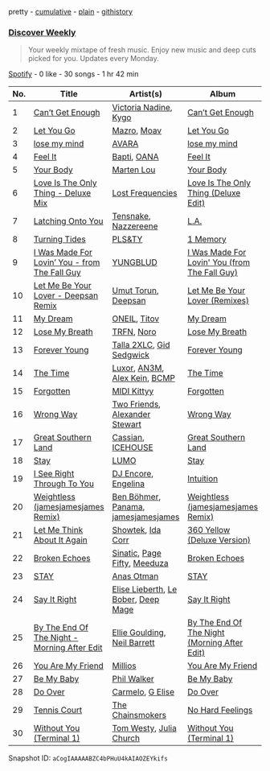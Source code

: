 pretty - [cumulative](/playlists/cumulative/37i9dQZEVXcMQ21aVFwcU6.md) - [plain](/playlists/plain/37i9dQZEVXcMQ21aVFwcU6) - [githistory](https://github.githistory.xyz/mdn522/spotify-playlist-archive/blob/main/playlists/plain/37i9dQZEVXcMQ21aVFwcU6)

### [Discover Weekly](https://open.spotify.com/playlist/37i9dQZEVXcMQ21aVFwcU6)

> Your weekly mixtape of fresh music\. Enjoy new music and deep cuts picked for you\. Updates every Monday.

[Spotify](https://open.spotify.com/user/spotify) - 0 like - 30 songs - 1 hr 42 min

| No. | Title | Artist(s) | Album | Length |
|---|---|---|---|---|
| 1 | [Can’t Get Enough](https://open.spotify.com/track/6zY829UlOMYoOIULHiGIZz) | [Victoria Nadine](https://open.spotify.com/artist/59ha4Qt5jtbrFQljKZrx8K), [Kygo](https://open.spotify.com/artist/23fqKkggKUBHNkbKtXEls4) | [Can’t Get Enough](https://open.spotify.com/album/3AjPHQqgkjcqwhpRxwiFP2) | 2:45 |
| 2 | [Let You Go](https://open.spotify.com/track/0TrPFwVkMex5U0eF3zLI3P) | [Mazro](https://open.spotify.com/artist/3MB0qmKdbLc7JCbcE2TWX7), [Moav](https://open.spotify.com/artist/5zRUR3UaVa9rcJTZumB4cr) | [Let You Go](https://open.spotify.com/album/7wf86bj1HNXGQGX4WpTWLA) | 2:25 |
| 3 | [lose my mind](https://open.spotify.com/track/0CWVx1x6b2ABoKSm5a95Jg) | [AVARA](https://open.spotify.com/artist/79yypfumXBYJ4SBrjPpT5g) | [lose my mind](https://open.spotify.com/album/0z7UobSZo5cHAAo7bihmpb) | 3:02 |
| 4 | [Feel It](https://open.spotify.com/track/0zQdTcjV7Ky2K27no8d7JE) | [Bapti](https://open.spotify.com/artist/7c7xyyjqZ4ZUZ84wIMUYbB), [OANA](https://open.spotify.com/artist/2nMCzoppcjrnuU0DCPaTNr) | [Feel It](https://open.spotify.com/album/5pUrPnKmNqCRVQCuCqEFQK) | 2:55 |
| 5 | [Your Body](https://open.spotify.com/track/1NKjc6bRHutPoaVtYclFC3) | [Marten Lou](https://open.spotify.com/artist/7MmHXD2ESooP0XdgrVuKTK) | [Your Body](https://open.spotify.com/album/7BILrDqY2kO1SOhX2MUJVN) | 3:48 |
| 6 | [Love Is The Only Thing \- Deluxe Mix](https://open.spotify.com/track/6i4fuDm0NO7Dq8L3OoOEoG) | [Lost Frequencies](https://open.spotify.com/artist/7f5Zgnp2spUuuzKplmRkt7) | [Love Is The Only Thing \(Deluxe Edit\)](https://open.spotify.com/album/5pZOfLCspR6Qj2phX61Onn) | 4:33 |
| 7 | [Latching Onto You](https://open.spotify.com/track/2Eo5TuDu2fPROZ3ro7hvNd) | [Tensnake](https://open.spotify.com/artist/75nC6MXUalYZSOd7OfNkwq), [Nazzereene](https://open.spotify.com/artist/3juwo4sTF5okJNvCfQpArZ) | [L.A.](https://open.spotify.com/album/3IoL5TIdSTdVrZTPZ6OjVM) | 3:06 |
| 8 | [Turning Tides](https://open.spotify.com/track/4GwRlZSGT1I4uRyh1cQzTJ) | [PLS&TY](https://open.spotify.com/artist/14byx2nRysWNtgauCXscKT) | [1 Memory](https://open.spotify.com/album/6stFEpCikDMOmDayAplxWc) | 2:53 |
| 9 | [I Was Made For Lovin’ You \- from The Fall Guy](https://open.spotify.com/track/55ikcenXPbQdzCnO1sOuYg) | [YUNGBLUD](https://open.spotify.com/artist/6Ad91Jof8Niiw0lGLLi3NW) | [I Was Made For Lovin' You \(from The Fall Guy\)](https://open.spotify.com/album/1d3yldnlofPfWQHVAybQrZ) | 4:21 |
| 10 | [Let Me Be Your Lover \- Deepsan Remix](https://open.spotify.com/track/1SrwWpKnjVKavKQxlNbv8h) | [Umut Torun](https://open.spotify.com/artist/0ii7GXkpN0yFsK4XEPgen0), [Deepsan](https://open.spotify.com/artist/1M9TWl50Ut8KpwDZyVH7cC) | [Let Me Be Your Lover \(Remixes\)](https://open.spotify.com/album/0T3NYC3u0SXbjQ7eA9NDqp) | 5:21 |
| 11 | [My Dream](https://open.spotify.com/track/7H7ZRQ7MfegMza4ToGTCwP) | [ONEIL](https://open.spotify.com/artist/7kzcAiYqxBV5J25vTYeOxA), [Titov](https://open.spotify.com/artist/3SuQprUc8N1kIOs2Hm2mAk) | [My Dream](https://open.spotify.com/album/0qM0oyolyFU4fzQl2yoFFT) | 2:46 |
| 12 | [Lose My Breath](https://open.spotify.com/track/0CMvcAC0f21p1yTbxiAaeo) | [TRFN](https://open.spotify.com/artist/5Wj4v7ri4aDONkGEIuo0zp), [Noro](https://open.spotify.com/artist/6w1Lc9aPSM2m4eGqDWoKkA) | [Lose My Breath](https://open.spotify.com/album/1cSGy9r8gQqdDzqGMAnMZ5) | 2:27 |
| 13 | [Forever Young](https://open.spotify.com/track/7kJ8DfGmbrgjhdLloMNz0H) | [Talla 2XLC](https://open.spotify.com/artist/4cc7cII4mEQqKtczWKQVjJ), [Gid Sedgwick](https://open.spotify.com/artist/3Y43xMeiPftAookVOSKu1Y) | [Forever Young](https://open.spotify.com/album/0p2OS0TRaTvewBYtvmlECs) | 4:02 |
| 14 | [The Time](https://open.spotify.com/track/71LUVyFmffnGQe7OombFT2) | [Luxor](https://open.spotify.com/artist/2sGP16uyA0hFA8Q3bGLhAU), [AN3M](https://open.spotify.com/artist/5kpb3keizgJ6qq8QkPIBHv), [Alex Kein](https://open.spotify.com/artist/1eVSDgaCx2Do5xMyqEfgS0), [BCMP](https://open.spotify.com/artist/21LJD2uYWRm9v5Klx1qDRR) | [The Time](https://open.spotify.com/album/154KKP9hiPxDzZjVCR3j1h) | 3:06 |
| 15 | [Forgotten](https://open.spotify.com/track/5lXQ0eVkfQSV6wHL0JyNFI) | [MIDI Kittyy](https://open.spotify.com/artist/0MskAXm9cAVHMKcrBziwV4) | [Forgotten](https://open.spotify.com/album/0Tf5B2ABLE3bQ2LowGEk36) | 3:30 |
| 16 | [Wrong Way](https://open.spotify.com/track/0FXcLWA1NO6MxAe9yiK3oo) | [Two Friends](https://open.spotify.com/artist/44Ewva5aHOX00EwaX2D2mh), [Alexander Stewart](https://open.spotify.com/artist/0znpFLuaey34oJTE1jHSnT) | [Wrong Way](https://open.spotify.com/album/7ezbuwRqByOoFxJbs9G7dm) | 2:57 |
| 17 | [Great Southern Land](https://open.spotify.com/track/3kvZ95Je92gWoXF1E9aFQM) | [Cassian](https://open.spotify.com/artist/1ChtRJ3f4rbv4vtz87i6CD), [ICEHOUSE](https://open.spotify.com/artist/3IUisqn0mluZR0LITs8Sqk) | [Great Southern Land](https://open.spotify.com/album/0BysOODMvw4P7nfZgLoNde) | 4:15 |
| 18 | [Stay](https://open.spotify.com/track/5yhEti6lOZHYJNCLnIzb5A) | [LUMO](https://open.spotify.com/artist/5SkfvbvAFQpG5kMtPrSjPy) | [Stay](https://open.spotify.com/album/1ys4U8MOmfDH6xb485nvNz) | 2:40 |
| 19 | [I See Right Through To You](https://open.spotify.com/track/06L0ZfiMzfrzLRmwHeuzfI) | [DJ Encore](https://open.spotify.com/artist/4IYLSOPq9KyAYlIkEj42b4), [Engelina](https://open.spotify.com/artist/6jV3phk2z5EszPwK5sd0TI) | [Intuition](https://open.spotify.com/album/3okS0h4PgccliyKab4M9Kg) | 3:48 |
| 20 | [Weightless \(jamesjamesjames Remix\)](https://open.spotify.com/track/1a3u6JpaSEndtkzDyUFOqC) | [Ben Böhmer](https://open.spotify.com/artist/5tDjiBYUsTqzd0RkTZxK7u), [Panama](https://open.spotify.com/artist/3W9UldYu0xJcaOAw2SUTDI), [jamesjamesjames](https://open.spotify.com/artist/0DqR5aQYPz1s2M3YbycLMJ) | [Weightless \(jamesjamesjames Remix\)](https://open.spotify.com/album/6Sv0gyjKWyrdij1ToQG6f0) | 4:09 |
| 21 | [Let Me Think About It Again](https://open.spotify.com/track/1rFTr5cHb15Y8dcPoz5FRq) | [Showtek](https://open.spotify.com/artist/3gk0OYeLFWYupGFRHqLSR7), [Ida Corr](https://open.spotify.com/artist/30ut8L4gmEz4vNr1zNhpbh) | [360 Yellow \(Deluxe Version\)](https://open.spotify.com/album/1Fq6i9cUYSYZgP0pGzeWrB) | 3:15 |
| 22 | [Broken Echoes](https://open.spotify.com/track/6yBpcI9xNUNcPEOGT0NWPI) | [Sinatic](https://open.spotify.com/artist/0gXZtGw1zE1LkWernu1ydj), [Page Fifty](https://open.spotify.com/artist/5pu3DemNfWAw8leOvkyWBx), [Meeduza](https://open.spotify.com/artist/5N8cok7ycAVSOPlqjv1hic) | [Broken Echoes](https://open.spotify.com/album/3h4LtuVQNcMvCTbcgxYqND) | 3:10 |
| 23 | [STAY](https://open.spotify.com/track/6c7E3TGDlRMYgriMDcU7Tq) | [Anas Otman](https://open.spotify.com/artist/66kee8oYRhl1zR7PvNCpU9) | [STAY](https://open.spotify.com/album/1eahVPIhL0C7Z32yBMbSDW) | 3:53 |
| 24 | [Say It Right](https://open.spotify.com/track/0q7jjras28r1KY4iojlkbR) | [Elise Lieberth](https://open.spotify.com/artist/42hdUVfhzUs7dZWafzvJ7e), [Le Bober](https://open.spotify.com/artist/4uOvkJcVuoOxaY7lsCwav4), [Deep Mage](https://open.spotify.com/artist/0MR7IMVJ0cdWJBivbwRr4A) | [Say It Right](https://open.spotify.com/album/5WcnGRXbNZnJ5urKA2nnP3) | 2:56 |
| 25 | [By The End Of The Night \- Morning After Edit](https://open.spotify.com/track/1zq5eGxN3GcXnjjwdjWX1g) | [Ellie Goulding](https://open.spotify.com/artist/0X2BH1fck6amBIoJhDVmmJ), [Neil Barrett](https://open.spotify.com/artist/2cJ1JZ7MCVrNN2c2bF20Ov) | [By The End Of The Night \(Morning After Edit\)](https://open.spotify.com/album/3InTmF7n7Gmgf0VnQ7Gd6K) | 3:54 |
| 26 | [You Are My Friend](https://open.spotify.com/track/0v7VK1MPvJ5pywuihKLOp5) | [Millios](https://open.spotify.com/artist/5OZrfkMfdIO0bnlHm6AsjG) | [You Are My Friend](https://open.spotify.com/album/6WRRM4OmhFea7NWG40iT8e) | 5:54 |
| 27 | [Be My Baby](https://open.spotify.com/track/5kQIAjFMBsjWgWxmGjCM63) | [Phil Walker](https://open.spotify.com/artist/1kqtjCOfZI5SCH3lPariVa) | [Be My Baby](https://open.spotify.com/album/5RFetqUfny6Y6jaARB5haJ) | 2:18 |
| 28 | [Do Over](https://open.spotify.com/track/701r4M2WMSsgIyEqERbtxO) | [Carmelo](https://open.spotify.com/artist/7CTFEDXwOSOCPCNWvvhg5u), [G Elise](https://open.spotify.com/artist/2s5quEIy7hnmH2mDIHZS5Y) | [Do Over](https://open.spotify.com/album/4Tc2Y3jUosz6Tnj6UJo0gh) | 2:43 |
| 29 | [Tennis Court](https://open.spotify.com/track/1Yh82W1H6OrHlCGzpkFBmH) | [The Chainsmokers](https://open.spotify.com/artist/69GGBxA162lTqCwzJG5jLp) | [No Hard Feelings](https://open.spotify.com/album/6zbTpuaPUXU6jRn6RJ0W6K) | 3:09 |
| 30 | [Without You \(Terminal 1\)](https://open.spotify.com/track/7KtaNrPvD9miaQv0Q15BCz) | [Tom Westy](https://open.spotify.com/artist/0HhpiOJAde5crSTrd6sMbW), [Julia Church](https://open.spotify.com/artist/4dHGNdVhBxCJUyMk9dR727) | [Without You \(Terminal 1\)](https://open.spotify.com/album/0odbjAkaMm7sdZc0SduMNJ) | 2:43 |

Snapshot ID: `aCogIAAAAABZC4bPHuU4kAIAOZEYkifs`
